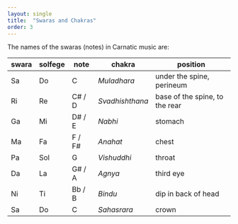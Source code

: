 ```yaml
---
layout: single
title:  "Swaras and Chakras"
order: 3
---
```


The names of the swaras (notes) in Carnatic music are:  

 swara   | solfege |  note  |   chakra        | position 
 ------- | ------- | ------ | --------------- | --------- 
 Sa      |  Do     | C      | *Muladhara*     | under the spine, perineum
 Ri      |  Re     | C# / D | *Svadhishthana* | base of the spine, to the rear
 Ga      |  Mi     | D# / E | *Nabhi*         | stomach
 Ma      |  Fa     | F / F# | *Anahat*        | chest
 Pa      |  Sol    | G      | *Vishuddhi*     | throat 
 Da      |  La     | G# / A | *Agnya*         | third eye
 Ni      |  Ti     | Bb / B | *Bindu*         | dip in back of head
 Sa      |  Do     | C      | *Sahasrara*     | crown

 